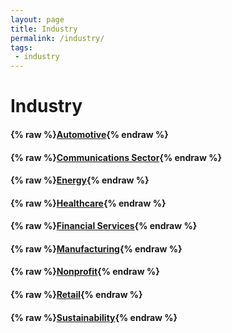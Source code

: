 ```yaml
---
layout: page
title: Industry
permalink: /industry/
tags:
 - industry
---
```


# Industry

<!-- Not implemented -->
<!-- #### {% raw %}[Financial Services](financial-services){% endraw %} -->

#### {% raw %}[Automotive](automotive){% endraw %}
#### {% raw %}[Communications Sector](communications-sector){% endraw %}
#### {% raw %}[Energy](energy){% endraw %}
#### {% raw %}[Healthcare](healthcare){% endraw %}
#### {% raw %}[Financial Services](financial-services){% endraw %}
#### {% raw %}[Manufacturing](manufacturing){% endraw %}
#### {% raw %}[Nonprofit](nonprofit){% endraw %}
#### {% raw %}[Retail](retail){% endraw %}
#### {% raw %}[Sustainability](sustainability){% endraw %}

<!-- Not implemented -->
<!-- #### {% raw %}[Retail](retail){% endraw %} -->
